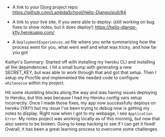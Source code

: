 - A link to your Djorg project repo: https://github.com/LambdaSchool/Hello-Django/pull/84

- A link to your live site, if you were able to deploy: (still working on bug fixes to show notes, but it does deploy!)
https://hello-django-kfly.herokuapp.com/

- A `DeploymentExperiences.md` file where you write summarizing how the process went for you, what went well and what was tricky, and how far you got

Kaitlyn's Summary:
Started off with installing my heroku CLI and installing all the dependencies. I hit a small bump with generating a new SECRET_KEY, but was able to work through that and got that setup. Then I setup my Procfile and implemented the needed code to configure `whitenoise` within my project.

Hit some stumbling blocks along the way and was having issues deploying to Heroku, but this was because I had my Heroku config vars setup incorrectly. Once I made those fixes, my app now successfully deploys on heroku (YAY!) but my issue I've been trying to debug now is getting my notes to display. Right now when I got to my webpage, I see `Application Error`. My notes project was working locally as of this morning, but now that also seems to be broken. Going to keep hacking to see if I can get it fixed! Overall, it has been a great learning process to overcome some challenges. 
